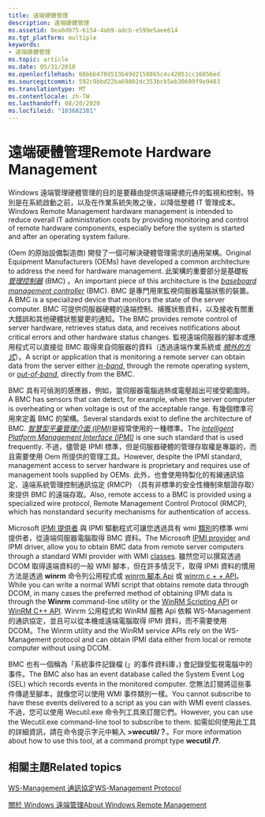 ```yaml
---
title: 遠端硬體管理
description: 遠端硬體管理
ms.assetid: 0ea6d075-6154-4ab9-adcb-e599e5aee614
ms.tgt_platform: multiple
keywords:
- 遠端硬體管理
ms.topic: article
ms.date: 05/31/2018
ms.openlocfilehash: 68bbb470d513b49d2158865c4c42051cc16856ed
ms.sourcegitcommit: 592c9bbd22ba69802dc353bcb5eb30699f9e9403
ms.translationtype: MT
ms.contentlocale: zh-TW
ms.lasthandoff: 08/20/2020
ms.locfileid: "103682381"
---
```

# <a name="remote-hardware-management"></a><span data-ttu-id="7cf87-104">遠端硬體管理</span><span class="sxs-lookup"><span data-stu-id="7cf87-104">Remote Hardware Management</span></span>

<span data-ttu-id="7cf87-105">Windows 遠端管理硬體管理的目的是要藉由提供遠端硬體元件的監視和控制，特別是在系統啟動之前，以及在作業系統失敗之後，以降低整體 IT 管理成本。</span><span class="sxs-lookup"><span data-stu-id="7cf87-105">Windows Remote Management hardware management is intended to reduce overall IT administration costs by providing monitoring and control of remote hardware components, especially before the system is started and after an operating system failure.</span></span>

<span data-ttu-id="7cf87-106"> (Oem 的原始設備製造商) 開發了一個可解決硬體管理需求的通用架構。</span><span class="sxs-lookup"><span data-stu-id="7cf87-106">Original Equipment Manufacturers (OEMs) have developed a common architecture to address the need for hardware management.</span></span> <span data-ttu-id="7cf87-107">此架構的重要部分是基礎板 [*管理控制器*](windows-remote-management-glossary.md) (BMC) 。</span><span class="sxs-lookup"><span data-stu-id="7cf87-107">An important piece of this architecture is the [*baseboard management controller*](windows-remote-management-glossary.md) (BMC).</span></span> <span data-ttu-id="7cf87-108">BMC 是專門用來監視伺服器電腦狀態的裝置。</span><span class="sxs-lookup"><span data-stu-id="7cf87-108">A BMC is a specialized device that monitors the state of the server computer.</span></span> <span data-ttu-id="7cf87-109">BMC 可提供伺服器硬體的遠端控制、捕獲狀態資料，以及接收有關重大錯誤和其他硬體狀態變更的通知。</span><span class="sxs-lookup"><span data-stu-id="7cf87-109">The BMC provides remote control of server hardware, retrieves status data, and receives notifications about critical errors and other hardware status changes.</span></span> <span data-ttu-id="7cf87-110">監視遠端伺服器的腳本或應用程式可以直接從 BMC 取得來自伺服器的資料（透過遠端作業系統或 [*頻外的*](windows-remote-management-glossary.md)[*方式*](windows-remote-management-glossary.md)）。</span><span class="sxs-lookup"><span data-stu-id="7cf87-110">A script or application that is monitoring a remote server can obtain data from the server either [*in-band*](windows-remote-management-glossary.md), through the remote operating system, or [*out-of-band*](windows-remote-management-glossary.md), directly from the BMC.</span></span>

<span data-ttu-id="7cf87-111">BMC 具有可偵測的感應器，例如，當伺服器電腦過熱或電壓超出可接受範圍時。</span><span class="sxs-lookup"><span data-stu-id="7cf87-111">A BMC has sensors that can detect, for example, when the server computer is overheating or when voltage is out of the acceptable range.</span></span> <span data-ttu-id="7cf87-112">有幾個標準可用來定義 BMC 的架構。</span><span class="sxs-lookup"><span data-stu-id="7cf87-112">Several standards exist to define the architecture of BMC.</span></span> <span data-ttu-id="7cf87-113">[*智慧型平臺管理介面 (IPMI)*](windows-remote-management-glossary.md)是經常使用的一種標準。</span><span class="sxs-lookup"><span data-stu-id="7cf87-113">The [*Intelligent Platform Management Interface (IPMI)*](windows-remote-management-glossary.md) is one such standard that is used frequently.</span></span> <span data-ttu-id="7cf87-114">不過，儘管是 IPMI 標準，但是伺服器硬體的管理存取權是專屬的，而且需要使用 Oem 所提供的管理工具。</span><span class="sxs-lookup"><span data-stu-id="7cf87-114">However, despite the IPMI standard, management access to server hardware is proprietary and requires use of management tools supplied by OEMs.</span></span> <span data-ttu-id="7cf87-115">此外，也會使用特製化的有線通訊協定、遠端系統管理控制通訊協定 (RMCP) （具有非標準的安全性機制來驗證存取）來提供 BMC 的遠端存取。</span><span class="sxs-lookup"><span data-stu-id="7cf87-115">Also, remote access to a BMC is provided using a specialized wire protocol, Remote Management Control Protocol (RMCP), which has nonstandard security mechanisms for authentication of access.</span></span>

<span data-ttu-id="7cf87-116">Microsoft [IPMI 提供者](/previous-versions/windows/desktop/ipmiprv/ipmi-provider) 與 IPMI 驅動程式可讓您透過具有 wmi [類別](/previous-versions/windows/desktop/ipmiprv/ipmi-provider)的標準 wmi 提供者，從遠端伺服器電腦取得 BMC 資料。</span><span class="sxs-lookup"><span data-stu-id="7cf87-116">The Microsoft [IPMI provider](/previous-versions/windows/desktop/ipmiprv/ipmi-provider) and IPMI driver, allow you to obtain BMC data from remote server computers through a standard WMI provider with WMI [classes](/previous-versions/windows/desktop/ipmiprv/ipmi-provider).</span></span> <span data-ttu-id="7cf87-117">雖然您可以撰寫透過 DCOM 取得遠端資料的一般 WMI 腳本，但在許多情況下，取得 IPMI 資料的慣用方法是透過 **winrm** 命令列公用程式或 [winrm 腳本 Api](winrm-scripting-api.md) 或 [winrm c + + API](winrm-c---api.md)。</span><span class="sxs-lookup"><span data-stu-id="7cf87-117">While you can write a normal WMI script that obtains remote data through DCOM, in many cases the preferred method of obtaining IPMI data is through the **Winrm** command-line utility or the [WinRM Scripting API](winrm-scripting-api.md) or [WinRM C++ API](winrm-c---api.md).</span></span> <span data-ttu-id="7cf87-118">Winrm 公用程式和 WinRM 服務 Api 依賴 WS-Management 的通訊協定，並且可以從本機或遠端電腦取得 IPMI 資料，而不需要使用 DCOM。</span><span class="sxs-lookup"><span data-stu-id="7cf87-118">The Winrm utility and the WinRM service APIs rely on the WS-Management protocol and can obtain IPMI data either from local or remote computer without using DCOM.</span></span>

<span data-ttu-id="7cf87-119">BMC 也有一個稱為「系統事件記錄檔 (」的事件資料庫，) 會記錄受監視電腦中的事件。</span><span class="sxs-lookup"><span data-stu-id="7cf87-119">The BMC also has an event database called the System Event Log (SEL) which records events in the monitored computer.</span></span> <span data-ttu-id="7cf87-120">您無法訂閱將這些事件傳遞至腳本，就像您可以使用 WMI 事件類別一樣。</span><span class="sxs-lookup"><span data-stu-id="7cf87-120">You cannot subscribe to have these events delivered to a script as you can with WMI event classes.</span></span> <span data-ttu-id="7cf87-121">不過，您可以使用 Wecutil.exe 命令列工具來訂閱它們。</span><span class="sxs-lookup"><span data-stu-id="7cf87-121">However, you can use the Wecutil.exe command-line tool to subscribe to them.</span></span> <span data-ttu-id="7cf87-122">如需如何使用此工具的詳細資訊，請在命令提示字元中輸入 **>wecutil/？**。</span><span class="sxs-lookup"><span data-stu-id="7cf87-122">For more information about how to use this tool, at a command prompt type **wecutil /?**.</span></span>

## <a name="related-topics"></a><span data-ttu-id="7cf87-123">相關主題</span><span class="sxs-lookup"><span data-stu-id="7cf87-123">Related topics</span></span>

<dl> <dt>

[<span data-ttu-id="7cf87-124">WS-Management 通訊協定</span><span class="sxs-lookup"><span data-stu-id="7cf87-124">WS-Management Protocol</span></span>](ws-management-protocol.md)
</dt> <dt>

[<span data-ttu-id="7cf87-125">關於 Windows 遠端管理</span><span class="sxs-lookup"><span data-stu-id="7cf87-125">About Windows Remote Management</span></span>](about-windows-remote-management.md)
</dt> </dl>

 

 
